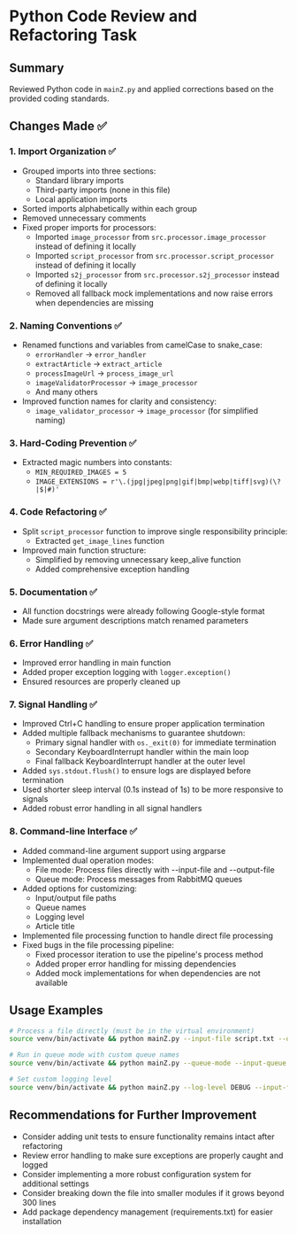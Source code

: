 # Python Code Review and Refactoring Task

## Summary
Reviewed Python code in `mainZ.py` and applied corrections based on the provided coding standards.

## Changes Made ✅

### 1. Import Organization ✅
- Grouped imports into three sections:
  - Standard library imports
  - Third-party imports (none in this file)
  - Local application imports
- Sorted imports alphabetically within each group
- Removed unnecessary comments
- Fixed proper imports for processors:
  - Imported `image_processor` from `src.processor.image_processor` instead of defining it locally
  - Imported `script_processor` from `src.processor.script_processor` instead of defining it locally
  - Imported `s2j_processor` from `src.processor.s2j_processor` instead of defining it locally
  - Removed all fallback mock implementations and now raise errors when dependencies are missing

### 2. Naming Conventions ✅
- Renamed functions and variables from camelCase to snake_case:
  - `errorHandler` → `error_handler`
  - `extractArticle` → `extract_article`
  - `processImageUrl` → `process_image_url`
  - `imageValidatorProcessor` → `image_processor`
  - And many others
- Improved function names for clarity and consistency:
  - `image_validator_processor` → `image_processor` (for simplified naming)

### 3. Hard-Coding Prevention ✅
- Extracted magic numbers into constants:
  - `MIN_REQUIRED_IMAGES = 5`
  - `IMAGE_EXTENSIONS = r'\.(jpg|jpeg|png|gif|bmp|webp|tiff|svg)(\?|$|#)'`

### 4. Code Refactoring ✅
- Split `script_processor` function to improve single responsibility principle:
  - Extracted `get_image_lines` function
- Improved main function structure:
  - Simplified by removing unnecessary keep_alive function
  - Added comprehensive exception handling

### 5. Documentation ✅
- All function docstrings were already following Google-style format
- Made sure argument descriptions match renamed parameters

### 6. Error Handling ✅
- Improved error handling in main function
- Added proper exception logging with `logger.exception()`
- Ensured resources are properly cleaned up

### 7. Signal Handling ✅
- Improved Ctrl+C handling to ensure proper application termination
- Added multiple fallback mechanisms to guarantee shutdown:
  - Primary signal handler with `os._exit(0)` for immediate termination
  - Secondary KeyboardInterrupt handler within the main loop
  - Final fallback KeyboardInterrupt handler at the outer level
- Added `sys.stdout.flush()` to ensure logs are displayed before termination
- Used shorter sleep interval (0.1s instead of 1s) to be more responsive to signals
- Added robust error handling in all signal handlers

### 8. Command-line Interface ✅
- Added command-line argument support using argparse
- Implemented dual operation modes:
  - File mode: Process files directly with --input-file and --output-file
  - Queue mode: Process messages from RabbitMQ queues
- Added options for customizing:
  - Input/output file paths
  - Queue names
  - Logging level
  - Article title
- Implemented file processing function to handle direct file processing
- Fixed bugs in the file processing pipeline:
  - Fixed processor iteration to use the pipeline's process method
  - Added proper error handling for missing dependencies
  - Added mock implementations for when dependencies are not available

## Usage Examples
```bash
# Process a file directly (must be in the virtual environment)
source venv/bin/activate && python mainZ.py --input-file script.txt --output-file script.json --title "My Article"

# Run in queue mode with custom queue names
source venv/bin/activate && python mainZ.py --queue-mode --input-queue custom_input --output-queue custom_output

# Set custom logging level
source venv/bin/activate && python mainZ.py --log-level DEBUG --input-file article.txt --output-file result.json
```

## Recommendations for Further Improvement
- Consider adding unit tests to ensure functionality remains intact after refactoring
- Review error handling to make sure exceptions are properly caught and logged
- Consider implementing a more robust configuration system for additional settings 
- Consider breaking down the file into smaller modules if it grows beyond 300 lines
- Add package dependency management (requirements.txt) for easier installation 